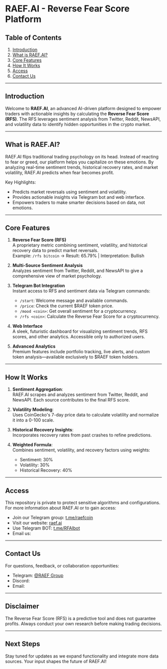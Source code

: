 # RAEF.AI - Reverse Fear Score Platform

## Table of Contents
1. [Introduction](#introduction)
2. [What is RAEF.AI?](#what-is-raefai)
3. [Core Features](#core-features)
4. [How It Works](#how-it-works)
5. [Access](#access)
6. [Contact Us](#contact-us)

---

## Introduction

Welcome to **RAEF.AI**, an advanced AI-driven platform designed to empower traders with actionable insights by calculating the **Reverse Fear Score (RFS)**. The RFS leverages sentiment analysis from Twitter, Reddit, NewsAPI, and volatility data to identify hidden opportunities in the crypto market.

---

## What is RAEF.AI?

RAEF.AI flips traditional trading psychology on its head. Instead of reacting to fear or greed, our platform helps you capitalize on these emotions. By analyzing real-time sentiment trends, historical recovery rates, and market volatility, RAEF.AI predicts when fear becomes profit.

Key Highlights:
- Predicts market reversals using sentiment and volatility.
- Provides actionable insights via Telegram bot and web interface.
- Empowers traders to make smarter decisions based on data, not emotions.

---

## Core Features

1. **Reverse Fear Score (RFS)**  
   A proprietary metric combining sentiment, volatility, and historical recovery data to predict market reversals.  
   Example: `/rfs bitcoin` → Result: 65.79% | Interpretation: Bullish  

2. **Multi-Source Sentiment Analysis**  
   Analyzes sentiment from Twitter, Reddit, and NewsAPI to give a comprehensive view of market psychology.  

3. **Telegram Bot Integration**  
   Instant access to RFS and sentiment data via Telegram commands:  
   - `/start`: Welcome message and available commands.  
   - `/price`: Check the current $RAEF token price.  
   - `/mood <coin>`: Get overall sentiment for a cryptocurrency.  
   - `/rfs <coin>`: Calculate the Reverse Fear Score for a cryptocurrency.  

4. **Web Interface**  
   A sleek, futuristic dashboard for visualizing sentiment trends, RFS scores, and other analytics. Accessible only to authorized users.  

5. **Advanced Analytics**  
   Premium features include portfolio tracking, live alerts, and custom token analysis—available exclusively to $RAEF token holders.

---

## How It Works

1. **Sentiment Aggregation**:  
   RAEF.AI scrapes and analyzes sentiment from Twitter, Reddit, and NewsAPI. Each source contributes to the final RFS score.  

2. **Volatility Modeling**:  
   Uses CoinGecko's 7-day price data to calculate volatility and normalize it into a 0-100 scale.  

3. **Historical Recovery Insights**:  
   Incorporates recovery rates from past crashes to refine predictions.  

4. **Weighted Formula**:  
   Combines sentiment, volatility, and recovery factors using weights:  
   - Sentiment: 30%  
   - Volatility: 30%  
   - Historical Recovery: 40%  

---

## Access

This repository is private to protect sensitive algorithms and configurations. For more information about RAEF.AI or to gain access:  
- Join our Telegram group: [t.me/raefcoin](https://t.me/raefcoin)  
- Visit our website: [raef.ai](https://raefai.vercel.app)  
- Use Telegram BOT: [t.me/RFAIbot](https://t.me/raefcoin)
- Email us: 

---

## Contact Us

For questions, feedback, or collaboration opportunities:  
- Telegram: [@RAEF Group](https://t.me/RAEFcoin)  
- Discord:   
- Email: 

---

## Disclaimer

The Reverse Fear Score (RFS) is a predictive tool and does not guarantee profits. Always conduct your own research before making trading decisions.

---

## Next Steps

Stay tuned for updates as we expand functionality and integrate more data sources. Your input shapes the future of RAEF.AI!
